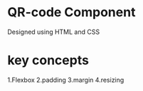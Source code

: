 # QR-code Component
Designed using HTML and CSS
# key concepts
1.Flexbox
2.padding
3.margin
4.resizing


